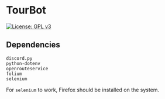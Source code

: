 # TourBot

[![License: GPL v3](https://img.shields.io/badge/License-GPLv3-blue.svg)](https://www.gnu.org/licenses/gpl-3.0)

## Dependencies

```
discord.py
python-dotenv
openrouteservice
folium
selenium
```

For `selenium` to work, Firefox should be installed on the system.
